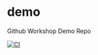 # demo
Github Workshop Demo Repo

[![CI](https://github.com/matrix-workshop/demo/actions/workflows/demo.yml/badge.svg?branch=main&event=push)](https://github.com/matrix-workshop/demo/actions/workflows/demo.yml)
